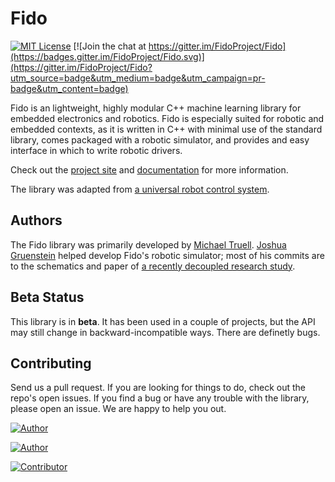 # Fido

[![MIT License](https://img.shields.io/github/license/mashape/apistatus.svg?maxAge=2592000)](https://opensource.org/licenses/MIT)
[![Join the chat at https://gitter.im/FidoProject/Fido](https://badges.gitter.im/FidoProject/Fido.svg)](https://gitter.im/FidoProject/Fido?utm_source=badge&utm_medium=badge&utm_campaign=pr-badge&utm_content=badge)

Fido is an lightweight, highly modular C++ machine learning library for embedded electronics and robotics. Fido is especially suited for robotic and embedded contexts, as it is written in C++ with minimal use of the standard library, comes packaged with a robotic simulator, and provides and easy interface in which to write robotic drivers.

Check out the [project site](http://fidoproject.github.io/) and [documentation](http://fidoproject.github.io/docs/html/) for more information.

The library was adapted from [a universal robot control system](https://github.com/FidoProject/Research).

## Authors

The Fido library was primarily developed by [Michael Truell](https://github.com/truell20). [Joshua Gruenstein](https://github.com/joshuagruenstein) helped develop Fido's robotic simulator; most of his commits are to the schematics and paper of [a recently decoupled research study](https://github.com/FidoProject/Research).

## Beta Status

This library is in **beta**. It has been used in a couple of projects, but the API may still change in backward-incompatible ways. There are definetly bugs.

## Contributing

Send us a pull request. If you are looking for things to do, check out the repo's open issues. If you find a bug or have any trouble with the library, please open an issue. We are happy to help you out.

[![Author](http://wsbadge.herokuapp.com/badge/Author-Michael_Truell-red.svg)](https://github.com/truell20)

[![Author](http://wsbadge.herokuapp.com/badge/Author-Joshua_Gruenstein-red.svg)](https://github.com/joshuagruenstein)

[![Contributor](http://wsbadge.herokuapp.com/badge/Contributor-Henry_Wildermuth-blue.svg)](https://github.com/FlyingGraysons)
